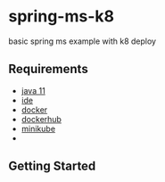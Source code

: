# spring-ms-k8
basic spring ms example with k8 deploy

## Requirements

* [java 11](https://www.oracle.com/java/technologies/javase/jdk11-archive-downloads.html)
* [ide](https://www.google.com/search?q=intellij+idea&rlz=1C1BNSD_enIL935IL935&oq=intelij+ide&aqs=chrome.1.69i57j0i67l2j69i59j0i10l6.3270j0j4&sourceid=chrome&ie=UTF-8&safe=active)
* [docker ](https://docs.docker.com/engine/install/)
* [dockerhub](https://hub.docker.com/)
* [minikube](https://kubernetes.io/docs/tutorials/hello-minikube/)
* 
 
 
 
## Getting Started

